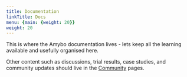 ```yaml
---
title: Documentation
linkTitle: Docs
menu: {main: {weight: 20}}
weight: 20
---
```


This is where the Amybo documentation lives - lets keep all the learning available and usefully organised here.

Other content such as discussions, trial results, case studies, and community updates should live in the [Community](/community/) pages.

<br>